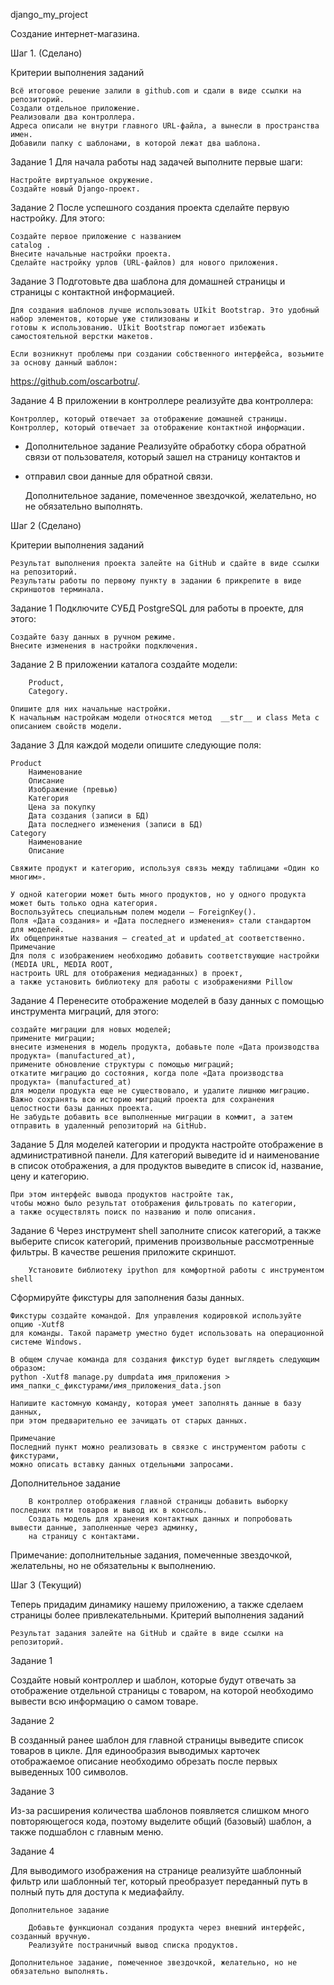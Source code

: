 django_my_project

Создание интернет-магазина. 

Шаг 1. (Сделано)

Критерии выполнения заданий

    Всё итоговое решение залили в github.com и сдали в виде ссылки на репозиторий.
    Создали отдельное приложение.
    Реализовали два контроллера.
    Адреса описали не внутри главного URL-файла, а вынесли в пространства имен.
    Добавили папку с шаблонами, в которой лежат два шаблона.

Задание 1
Для начала работы над задачей выполните первые шаги:

    Настройте виртуальное окружение.
    Создайте новый Django-проект.

Задание 2
После успешного создания проекта сделайте первую настройку. Для этого:

    Создайте первое приложение с названием
    catalog .
    Внесите начальные настройки проекта.
    Сделайте настройку урлов (URL-файлов) для нового приложения.

Задание 3
Подготовьте два шаблона для домашней страницы и страницы с контактной информацией.

    Для создания шаблонов лучше использовать UIkit Bootstrap. Это удобный набор элементов, которые уже стилизованы и 
    готовы к использованию. UIkit Bootstrap помогает избежать самостоятельной верстки макетов.

    Если возникнут проблемы при создании собственного интерфейса, возьмите за основу данный шаблон: 
https://github.com/oscarbotru/.

Задание 4
В приложении в контроллере реализуйте два контроллера:

    Контроллер, который отвечает за отображение домашней страницы.
    Контроллер, который отвечает за отображение контактной информации.

* Дополнительное задание
Реализуйте обработку сбора обратной связи от пользователя, который зашел на страницу контактов и 
* отправил свои данные для обратной связи.

    Дополнительное задание, помеченное звездочкой, желательно, но не обязательно выполнять.

Шаг 2 (Сделано)

Критерии выполнения заданий

    Результат выполнения проекта залейте на GitHub и сдайте в виде ссылки на репозиторий.
    Результаты работы по первому пункту в задании 6 прикрепите в виде скриншотов терминала.

Задание 1
Подключите СУБД PostgreSQL для работы в проекте, для этого:

    Создайте базу данных в ручном режиме.
    Внесите изменения в настройки подключения.

Задание 2
В приложении каталога создайте модели:

        Product,
        Category.

    Опишите для них начальные настройки.
    К начальным настройкам модели относятся метод  __str__ и class Meta с описанием свойств модели.

Задание 3
Для каждой модели опишите следующие поля:

    Product
        Наименование
        Описание
        Изображение (превью)
        Категория
        Цена за покупку
        Дата создания (записи в БД)
        Дата последнего изменения (записи в БД)
    Category
        Наименование
        Описание

    Свяжите продукт и категорию, используя связь между таблицами «Один ко многим».

    У одной категории может быть много продуктов, но у одного продукта может быть только одна категория.
    Воспользуйтесь специальным полем модели — ForeignKey().
    Поля «Дата создания» и «Дата последнего изменения» стали стандартом для моделей. 
    Их общепринятые названия — created_at и updated_at соответственно.
    Примечание
    Для поля с изображением необходимо добавить соответствующие настройки (MEDIA URL, MEDIA ROOT, 
    настроить URL для отображения медиаданных) в проект, 
    а также установить библиотеку для работы с изображениями Pillow

Задание 4
Перенесите отображение моделей в базу данных с помощью инструмента миграций, для этого:

    создайте миграции для новых моделей;
    примените миграции;
    внесите изменения в модель продукта, добавьте поле «Дата производства продукта» (manufactured_at), 
    примените обновление структуры с помощью миграций;
    откатите миграцию до состояния, когда поле «Дата производства продукта» (manufactured_at) 
    для модели продукта еще не существовало, и удалите лишнюю миграцию.
    Важно сохранять всю историю миграций проекта для сохранения целостности базы данных проекта.
    Не забудьте добавить все выполненные миграции в коммит, а затем отправить в удаленный репозиторий на GitHub.

Задание 5
Для моделей категории и продукта настройте отображение в административной панели. 
Для категорий выведите id и наименование в список отображения, а для продуктов 
выведите в список id, название, цену и категорию.

    При этом интерфейс вывода продуктов настройте так, 
    чтобы можно было результат отображения фильтровать по категории, 
    а также осуществлять поиск по названию и полю описания.

Задание 6
Через инструмент shell заполните список категорий, а также выберите список категорий, 
применив произвольные рассмотренные фильтры. В качестве решения приложите скриншот.

        Установите библиотеку ipython для комфортной работы с инструментом shell

Сформируйте фикстуры для заполнения базы данных.

    Фикстуры создайте командой. Для управления кодировкой используйте опцию -Xutf8
    для команды. Такой параметр уместно будет использовать на операционной системе Windows.

    В общем случае команда для создания фикстур будет выглядеть следующим образом:    
    python -Xutf8 manage.py dumpdata имя_приложения > имя_папки_с_фикстурами/имя_приложения_data.json

    Напишите кастомную команду, которая умеет заполнять данные в базу данных, 
    при этом предварительно ее зачищать от старых данных. 

    Примечание
    Последний пункт можно реализовать в связке с инструментом работы с фикстурами, 
    можно описать вставку данных отдельными запросами.

Дополнительное задание

        В контроллер отображения главной страницы добавить выборку последних пяти товаров и вывод их в консоль.
        Создать модель для хранения контактных данных и попробовать вывести данные, заполненные через админку, 
        на страницу с контактами.

Примечание: дополнительные задания, помеченные звездочкой, желательны, но не обязательны к выполнению.

Шаг 3 (Текущий)

Теперь придадим динамику нашему приложению, а также сделаем страницы более привлекательными.
Критерий выполнения заданий

    Результат задания залейте на GitHub и сдайте в виде ссылки на репозиторий.

Задание 1

Создайте новый контроллер и шаблон, которые будут отвечать за отображение отдельной страницы с товаром, 
на которой необходимо вывести всю информацию о самом товаре.

Задание 2

В созданный ранее шаблон для главной страницы выведите список товаров в цикле. 
Для единообразия выводимых карточек отображаемое описание необходимо обрезать после первых выведенных 100 символов.

Задание 3

Из-за расширения количества шаблонов появляется слишком много повторяющегося кода, 
поэтому выделите общий (базовый) шаблон, а также подшаблон с главным меню.

Задание 4

Для выводимого изображения на странице реализуйте шаблонный фильтр или шаблонный тег, 
который преобразует переданный путь в полный путь для доступа к медиафайлу.


    Дополнительное задание

        Добавьте функционал создания продукта через внешний интерфейс, созданный вручную.
        Реализуйте постраничный вывод списка продуктов.

    Дополнительное задание, помеченное звездочкой, желательно, но не обязательно выполнять.

